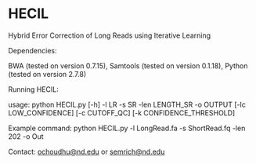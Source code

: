 # HECIL
Hybrid Error Correction of Long Reads using Iterative Learning

Dependencies:

BWA (tested on version 0.7.15),
Samtools (tested on version 0.1.18),
Python (tested on version 2.7.8)

Running HECIL:

usage: python HECIL.py [-h] -l LR -s SR -len LENGTH_SR -o OUTPUT [-lc LOW_CONFIDENCE]
                [-c CUTOFF_QC] [-k CONFIDENCE_THRESHOLD]
                
Example command: python HECIL.py -l LongRead.fa -s ShortRead.fq -len 202 -o Out



Contact: ochoudhu@nd.edu or semrich@nd.edu

